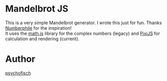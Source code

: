 # Mandelbrot JS
This is a very simple Mandelbrot generator. I wrote this just for fun. Thanks [Numberphile](https://www.youtube.com/user/numberphile) for the inspiration!  
It uses the [math.js](http://mathjs.org/) library for the complex numbers (legacy) and [PixiJS](http://www.pixijs.com/) for calculation and rendering (current).

# Author
[psychofisch](https://twitter.com/psychofish_ "Twitter")
